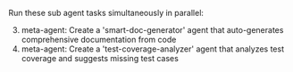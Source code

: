 Run these sub agent tasks simultaneously in parallel:


3. meta-agent: Create a 'smart-doc-generator' agent that auto-generates comprehensive documentation from code
4. meta-agent: Create a 'test-coverage-analyzer' agent that analyzes test coverage and suggests missing test cases
